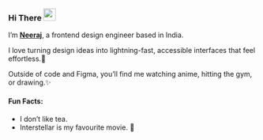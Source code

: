 ### Hi There <img src="https://github.com/user-attachments/assets/4ed5803a-2a01-4090-84bb-545402533001" width="25"/>

I’m [**Neeraj**](https://github.com/neerajc0des/), a frontend design engineer based in India.

I love turning design ideas into lightning-fast, accessible interfaces that feel effortless.👾

Outside of code and Figma, you’ll find me watching anime, hitting the gym, or drawing.✨

#### Fun Facts:
* I don’t like tea.
* Interstellar is my favourite movie. 🌌

